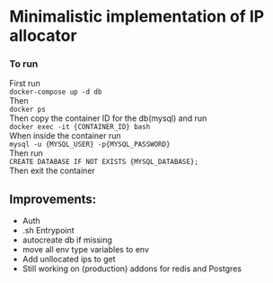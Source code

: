 <!--  -->
# Minimalistic implementation of IP allocator


### To run
First run <br>
`docker-compose up -d db` <br>
Then <br>
`docker ps` <br>
Then copy the container ID for the db(mysql) and run <br>
`docker exec -it {CONTAINER_ID} bash` <br>
When inside the container run <br>
`mysql -u {MYSQL_USER} -p{MYSQL_PASSWORD}` <br>
Then run <br>
`CREATE DATABASE IF NOT EXISTS {MYSQL_DATABASE};` <br>
Then exit the container <br>

## Improvements:
- Auth
- .sh Entrypoint
- autocreate db if missing
- move all env type variables to env
- Add unllocated ips to get
- Still working on (production) addons for redis and Postgres